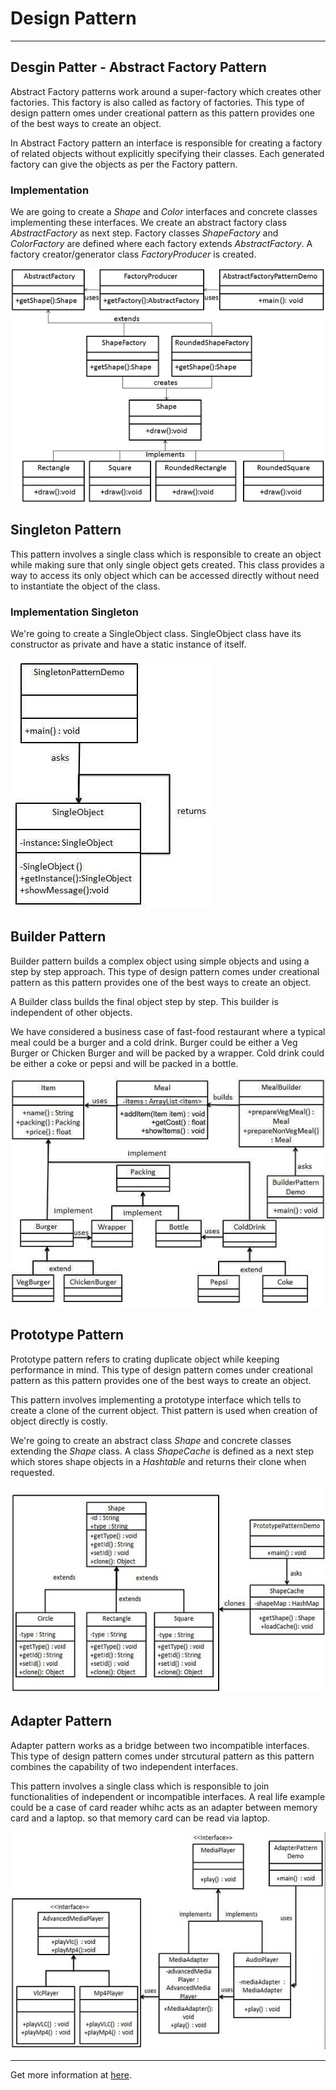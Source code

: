 # Design Pattern

<hr/>

## Desgin Patter - Abstract Factory Pattern

Abstract Factory patterns work around a super-factory which creates other factories. This factory is also called as factory of factories. This type of design pattern omes under creational pattern as this pattern provides one of the best ways to create an object.

In Abstract Factory pattern an interface is responsible for creating a factory of related objects without explicitly specifying their classes. Each generated factory can give the objects as per the Factory pattern.

### Implementation

We are going to create a *Shape* and *Color* interfaces and concrete classes implementing these interfaces. We create an abstract factory class *AbstractFactory*  as next step. Factory classes *ShapeFactory* and *ColorFactory* are defined where each factory extends *AbstractFactory*. A factory creator/generator class *FactoryProducer* is created.

![abstract-factory-pattern](../../img-root/abstractfactory_pattern_uml_diagram.jpg)

## Singleton Pattern

This pattern involves a single class which is responsible to create an object while making sure that only single object gets created. This class provides a way to access its only object which can be accessed directly without need to instantiate the object of the class.

### Implementation Singleton

We're going to create a SingleObject class. SingleObject class have its constructor as private and have a static instance of itself.

![singleton](../../img-root/singleton_pattern_uml_diagram.jpg)

## Builder Pattern

Builder pattern builds a complex object using simple objects and using a step by step approach. This type of design pattern comes under creational pattern as this pattern provides one of the best ways to create an object.

A Builder class builds the final object step by step. This builder is independent of other objects.

We have considered a business case of fast-food restaurant where a typical meal could be a burger and a cold drink. Burger could be either a Veg Burger or Chicken Burger and will be packed by a wrapper. Cold drink could be either a coke or pepsi and will be packed in a bottle.

![builderpatter](../../img-root/builder_pattern_uml_diagram.jpg)

## Prototype Pattern

Prototype pattern refers to crating duplicate object while keeping performance in mind. This type of design pattern comes under creational pattern as this pattern provides one of the best ways to create an object.

This pattern involves implementing a prototype interface which tells to create a clone of the current object. Thist pattern is used when creation of object directly is costly.

We're going to create an abstract class *Shape* and concrete classes extending the *Shape* class. A class *ShapeCache* is defined as a next step which stores shape objects in a *Hashtable* and returns their clone when requested.

![prototypepattern](../../img-root/prototype_pattern_uml_diagram.jpg)

## Adapter Pattern

Adapter pattern works as a bridge between two incompatible interfaces. This type of design pattern comes under strcutural pattern as this pattern combines the capability of two independent interfaces.

This pattern involves a single class which is responsible to join functionalities of independent or incompatible interfaces. A real life example could be a case of card reader whihc acts as an adapter between memory card and a laptop. so that memory card can be read via laptop.

![adapterpatter](../../img-root/adapter_pattern_uml_diagram.jpg)

<hr/>

Get more information at [here](https://www.tutorialspoint.com/design_pattern/abstract_factory_pattern.htm).